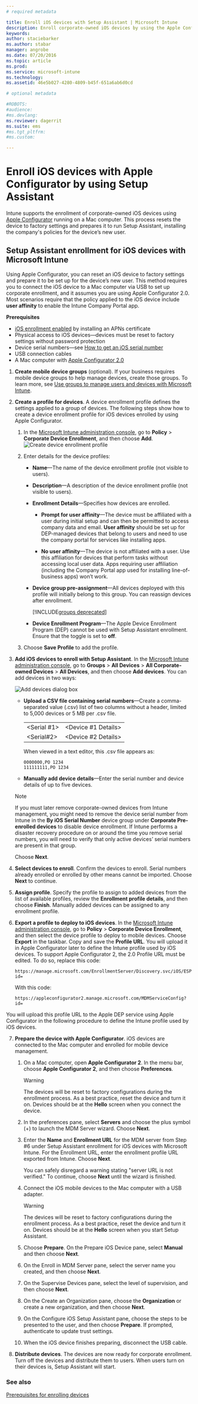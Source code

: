 ```yaml
---
# required metadata

title: Enroll iOS devices with Setup Assistant | Microsoft Intune
description: Enroll corporate-owned iOS devices by using the Apple Configurator tool to reset the device to factory settings and prepare it to run Setup Assistant.
keywords:
author: staciebarkerms.author: stabar
manager: angrobe
ms.date: 07/20/2016
ms.topic: article
ms.prod:
ms.service: microsoft-intune
ms.technology:
ms.assetid: 46e5b027-4280-4809-b45f-651a6ab6d0cd

# optional metadata

#ROBOTS:
#audience:
#ms.devlang:
ms.reviewer: dagerrit
ms.suite: ems
#ms.tgt_pltfrm:
#ms.custom:

---
```


# Enroll iOS devices with Apple Configurator by using Setup Assistant
Intune supports the enrollment of corporate-owned iOS devices using [Apple Configurator](http://go.microsoft.com/fwlink/?LinkId=518017) running on a Mac computer. This process resets the device to factory settings and prepares it to run Setup Assistant, installing the company's policies for the device’s new user.

## Setup Assistant enrollment for iOS devices with Microsoft Intune
Using Apple Configurator, you can reset an iOS device to factory settings and prepare it to be set up for the device’s new user. This method requires you to connect the iOS device to a Mac computer via USB to set up corporate enrollment, and it assumes you are using Apple Configurator 2.0. Most scenarios require that the policy applied to the iOS device include **user affinity** to enable the Intune Company Portal app.

**Prerequisites**
* [iOS enrollment enabled](set-up-ios-and-mac-management-with-microsoft-intune.md) by installing an APNs certificate
* Physical access to iOS devices&mdash;devices must be reset to factory settings without password protection
* Device serial numbers&mdash;see [How to get an iOS serial number](https://support.apple.com/en-us/HT204308)
* USB connection cables
* A Mac computer with [Apple Configurator 2.0](https://itunes.apple.com/us/app/apple-configurator-2/id1037126344?mt=12)


1.  **Create mobile device groups** (optional).
    If your business requires mobile device groups to help manage devices, create those groups. To learn more, see [Use groups to manage users and devices with Microsoft Intune](use-groups-to-manage-users-and-devices-with-microsoft-intune.md).

2.  **Create a profile for devices**.
    A device enrollment profile defines the settings applied to a group of devices. The following steps show how to create a device enrollment profile for iOS devices enrolled by using Apple Configurator.

    1.  In the [Microsoft Intune administration console](http://manage.microsoft.com), go to **Policy** &gt; **Corporate Device Enrollment**, and then choose **Add**.
    ![Create device enrollment profile](../media/pol-sa-corp-enroll.png)

    2.  Enter details for the device profiles:

        -   **Name**&mdash;The name of the device enrollment profile (not visible to users).

        -   **Description**&mdash;A description of the device enrollment profile (not visible to users).

        -   **Enrollment Details**&mdash;Specifies how devices are enrolled.

            -   **Prompt for user affinity**&mdash;The device must be affiliated with a user during initial setup and can then be permitted to access company data and email. **User affinity** should be set up for DEP-managed devices that belong to users and need to use the company portal for services like installing apps.

            -   **No user affinity**&mdash;The device is not affiliated with a user. Use this affiliation for devices that perform tasks without accessing local user data. Apps requiring user affiliation (including the Company Portal app used for installing line-of-business apps) won’t work.

        -   **Device group pre-assignment**&mdash;All devices deployed with this profile will initially belong to this group. You can reassign devices after enrollment.

            [!INCLUDE[groups deprecated](../includes/group-deprecation.md)]

        -  **Device Enrollment Program**&mdash;The Apple Device Enrollment Program (DEP) cannot be used with Setup Assistant enrollment. Ensure that the toggle is set to **off**.

    3.  Choose **Save Profile** to add the profile.

3.  **Add iOS devices to enroll with Setup Assistant**.
    In the [Microsoft Intune administration console](http://manage.microsoft.com), go to **Groups** &gt; **All Devices** &gt; **All Corporate-owned Devices** &gt; **All Devices**, and then choose **Add devices**. You can add devices in two ways:

    ![Add devices dialog box](../media/pol-SA-enroll-iOS-SetupAssistant.png)

    -   **Upload a CSV file containing serial numbers**&mdash;Create a comma-separated value (.csv) list of two columns without a header, limited to 5,000 devices or 5 MB per .csv file.

        |||
        |-|-|
        |&lt;Serial #1&gt;|&lt;Device #1 Details&gt;|
        |&lt;Serial#2&gt;|&lt;Device #2 Details&gt;|
        When viewed in a text editor, this .csv file appears as:

        ```
        0000000,PO 1234
        111111111,PO 1234
        ```

    -   **Manually add device details**&mdash;Enter the serial number and device details of up to five devices.

    > [!NOTE]
    > If you must later remove corporate-owned devices from Intune management, you might need to remove the device serial number from Intune in the **By iOS Serial Number** device group under **Corporate Pre-enrolled devices** to disable device enrollment. If Intune performs a disaster recovery procedure on or around the time you remove serial numbers, you will need to verify that only active devices’ serial numbers are present in that group.

    Choose **Next**.

4.  **Select devices to enroll**.
    Confirm the devices to enroll. Serial numbers already enrolled or enrolled by other means cannot be imported. Choose **Next** to continue.

5.  **Assign profile**.
    Specify the profile to assign to added devices from the list of available profiles, review the **Enrollment profile details**, and then choose **Finish**. Manually added devices can be assigned to any enrollment profile.

6.  **Export a profile to deploy to iOS devices**.
    In the [Microsoft Intune administration console](http://manage.microsoft.com), go to **Policy** &gt; **Corporate Device Enrollment**, and then select the device profile to deploy to mobile devices. Choose **Export** in the taskbar. Copy and save the **Profile URL**. You will upload it in Apple Configurator later to define the Intune profile used by iOS devices.
    To support Apple Configurator 2, the 2.0 Profile URL must be edited. To do so, replace this code:
    ```
    https://manage.microsoft.com/EnrollmentServer/Discovery.svc/iOS/ESProxy?id=
    ```
    With this code:

    ```
    https://appleconfigurator2.manage.microsoft.com/MDMServiceConfig?id=
    ```

   You will upload this profile URL to the Apple DEP service using Apple Configurator in the following procedure to define the Intune profile used by iOS devices.



7.  **Prepare the device with Apple Configurator**.
    iOS devices are connected to the Mac computer and enrolled for mobile device management.

    1.  On a Mac computer, open **Apple Configurator 2**. In the menu bar, choose **Apple Configurator 2**, and then choose **Preferences**.

         > [!WARNING]
         > The devices will be reset to factory configurations during the enrollment process. As a best practice, reset the device and turn it on. Devices should be at the **Hello** screen when you connect the device.

    2. In the preferences pane, select **Servers** and choose the plus symbol (+) to launch the MDM Server wizard. Choose **Next**.

    3. Enter the **Name** and **Enrollment URL** for the MDM server from Step #6 under Setup Assistant enrollment for iOS devices with Microsoft Intune. For the Enrollment URL, enter the enrollment profile URL exported from Intune. Choose **Next**.  

       You can safely disregard a warning stating "server URL is not verified." To continue, choose **Next** until the wizard is finished.

    4.  Connect the iOS mobile devices to the Mac computer with a USB adapter.

        > [!WARNING]
        > The devices will be reset to factory configurations during the enrollment process. As a best practice, reset the device and turn it on. Devices should be at the **Hello** screen when you start Setup Assistant.

    5.  Choose **Prepare**. On the Prepare iOS Device pane, select **Manual** and then choose **Next**.

    6. On the Enroll in MDM Server pane, select the server name you created, and then choose **Next**.

    7. On the Supervise Devices pane, select the level of supervision, and then choose **Next**.

    8. On the Create an Organization pane, choose the **Organization** or create a new organization, and then choose **Next**.

    9. On the Configure iOS Setup Assistant pane, choose the steps to be presented to the user, and then choose **Prepare**. If prompted, authenticate to update trust settings.  

    10. When the iOS device finishes preparing, disconnect the USB cable.  

8.  **Distribute devices**.
    The devices are now ready for corporate enrollment. Turn off the devices and distribute them to users. When users turn on their devices is, Setup Assistant will start.



### See also
[Prerequisites for enrolling devices](prerequisites-for-enrollment.md)

